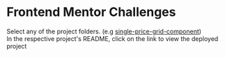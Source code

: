 # Frontend Mentor Challenges

Select any of the project folders. (e.g [single-price-grid-component](./single-price-grid-component/))  
In the respective project's README, click on the link to view the deployed project